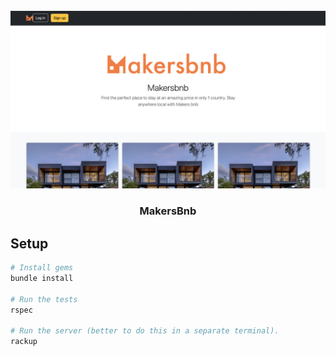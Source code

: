
<br />
<div align="center">
  <img width="861" alt="image" src="https://github.com/annamaggg/makers_bnb/blob/0afea1f5f8c47994158bbcc1f77b1a99a020d6cd/public/homepage-screenshot.png">

  <h3 align="center">MakersBnb</h3>
   
</div>


## Setup

```bash
# Install gems
bundle install

# Run the tests
rspec

# Run the server (better to do this in a separate terminal).
rackup
```
